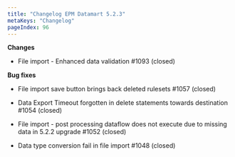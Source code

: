 ```yaml
---
title: "Changelog EPM Datamart 5.2.3"
metaKeys: "Changelog"
pageIndex: 96
---
```


**Changes**

- File import - Enhanced data validation #1093 (closed)

**Bug fixes**

- File import save button brings back deleted rulesets #1057 (closed)

- Data Export Timeout forgotten in delete statements towards destination #1054 (closed)

- File import - post processing dataflow does not execute due to missing data in 5.2.2 upgrade #1052 (closed)

- Data type conversion fail in file import #1048 (closed)

